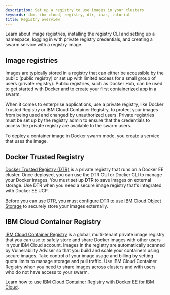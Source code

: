 ```yaml
---
description: Set up a registry to use images in your clusters
keywords: ibm, ibm cloud, registry, dtr, iaas, tutorial
title: Registry overview
---
```

Learn about image registries, installing the registry CLI and setting up a namespace, logging in with private registry credentials, and creating a swarm service with a registry image.

## Image registries
Images are typically stored in a registry that can either be accessible by the public (public registry) or set up with limited access for a small group of users (private registry). Public registries, such as Docker Hub, can be used to get started with Docker and to create your first containerized app in a swarm.

When it comes to enterprise applications, use a private registry, like Docker Trusted Registry or IBM Cloud Container Registry, to protect your images from being used and changed by unauthorized users. Private registries must be set up by the registry admin to ensure that the credentials to access the private registry are available to the swarm users.

To deploy a container image in Docker swarm mode, you create a service that uses the image.

## Docker Trusted Registry
[Docker Trusted Registry (DTR)](/datacenter/dtr/2.4/guides/) is a private registry that runs on a Docker EE cluster. Once deployed, you can use the DTR GUI or Docker CLI to manage your Docker images. You must set up DTR to save images on external storage. Use DTR when you need a secure image registry that's integrated with Docker EE UCP.

Before you can use DTR, you must [configure DTR to use IBM Cloud Object Storage](dtr-ibm-cos.md) to securely store your images externally.

## IBM Cloud Container Registry
[IBM Cloud Container Registry](https://console.bluemix.net/docs/services/Registry/registry_overview.html#registry_overview) is a global, multi-tenant private image registry that you can use to safely store and share Docker images with other users in your IBM Cloud account. Images in the registry are automatically scanned by Vulnerability Adviser so that you build and scale your containers using secure images. Take control of your image usage and billing by setting quota limits to manage storage and pull traffic. Use IBM Cloud Container Registry when you need to share images across clusters and with users who do not have access to your swarm.

Learn how to [use IBM Cloud Container Registry with Docker EE for IBM Cloud](ibm-registry.md).
